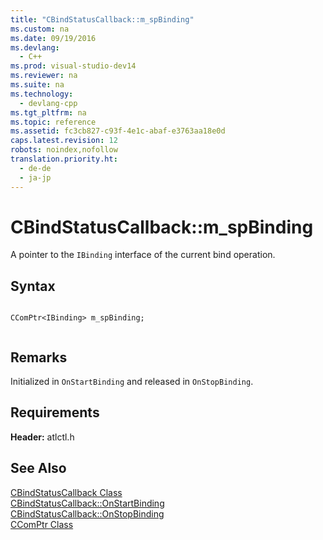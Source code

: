 ```yaml
---
title: "CBindStatusCallback::m_spBinding"
ms.custom: na
ms.date: 09/19/2016
ms.devlang: 
  - C++
ms.prod: visual-studio-dev14
ms.reviewer: na
ms.suite: na
ms.technology: 
  - devlang-cpp
ms.tgt_pltfrm: na
ms.topic: reference
ms.assetid: fc3cb827-c93f-4e1c-abaf-e3763aa18e0d
caps.latest.revision: 12
robots: noindex,nofollow
translation.priority.ht: 
  - de-de
  - ja-jp
---
```

# CBindStatusCallback::m_spBinding
A pointer to the `IBinding` interface of the current bind operation.  
  
## Syntax  
  
```  
  
CComPtr<IBinding> m_spBinding;  
  
```  
  
## Remarks  
 Initialized in `OnStartBinding` and released in `OnStopBinding`.  
  
## Requirements  
 **Header:** atlctl.h  
  
## See Also  
 [CBindStatusCallback Class](../vs140/CBindStatusCallback-Class.md)   
 [CBindStatusCallback::OnStartBinding](../vs140/CBindStatusCallback--OnStartBinding.md)   
 [CBindStatusCallback::OnStopBinding](../vs140/CBindStatusCallback--OnStopBinding.md)   
 [CComPtr Class](../vs140/CComPtr-Class.md)